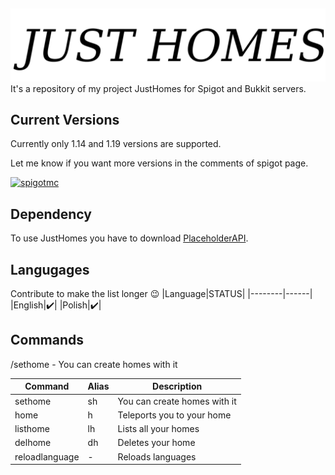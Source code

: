 

##
![Logo](https://github.com/Kondee3/JustHomes/blob/master/logo.png)
It's a repository of my project JustHomes for Spigot and Bukkit servers.






## Current Versions
Currently only 1.14 and 1.19 versions are supported.

Let me know if you want more versions in the comments of spigot page.

[![spigotmc](https://img.shields.io/badge/Spigot-JustHomes-yellow)](https://www.spigotmc.org/resources/just-homes.69446/)
## Dependency
To use JustHomes you have to download [PlaceholderAPI](https://www.spigotmc.org/resources/placeholderapi.6245/).

## Langugages
Contribute to make the list longer :wink:
|Language|STATUS|
|--------|------|
|English|:heavy_check_mark:|
|Polish|:heavy_check_mark:|

## Commands
/sethome - You can create homes with it

| Command             |Alias| Description|
| --------------------|-----|------------|
|sethome |sh|You can create homes with it|
|home|h|Teleports you to your home|
|listhome|lh|Lists all your homes|
|delhome|dh|Deletes your home|
|reloadlanguage|-|Reloads languages|

